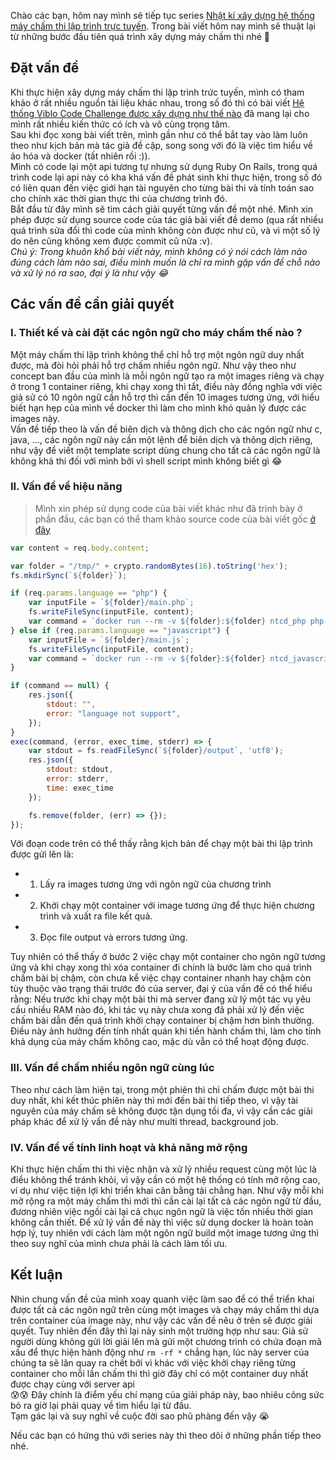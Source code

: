 Chào các bạn, hôm nay mình sẽ tiếp tục series [Nhật kí xây dựng hệ thống máy chấm thi lập trình trực tuyến](https://viblo.asia/s/nhat-ki-xay-dung-he-thong-may-cham-thi-lap-trinh-tuc-tuyen-nB5pX8nY5PG). Trong bài viết hôm nay mình sẽ thuật lại từ những bước đầu tiên quá trình xây dựng máy chấm thi nhé :fist_oncoming: <br/>
## Đặt vấn đề
Khi thực hiện xây dựng máy chấm thi lập trình trức tuyến, mình có tham khảo ở rất nhiều nguồn tài liệu khác nhau, trong số đó thì có bài viết [Hệ thống Viblo Code Challenge được xây dựng như thế nào](https://nghethuatcoding.com/2019/06/05/viblo-code-challenge-duoc-xay-dung-nhu-the-nao/) đã mang lại cho mình rất nhiều kiến thức có ích và vô cùng trọng tâm.<br/>
Sau khi đọc xong bài viết trên, mình gần như có thể bắt tay vào làm luôn theo như kịch bản mà tác giả đề cập, song song với đó là việc tìm hiểu về ảo hóa và docker (tất nhiên rồi :)).<br/>
Mình có code lại một api tương tự nhưng sử dụng  Ruby On Rails, trong quá trình code lại api này có kha khá vấn đề phát sinh khi thực hiện, trong số đó có liên quan đến việc giới hạn tài nguyên cho từng bài thi và tính toán sao cho chính xác thời gian thực thi của chương trình đó. <br>
Bắt đầu từ đây mình sẽ tìm cách giải quyết từng vấn đề một nhé. Mình xin phép được sử dụng source code của tác giả bài viết đề demo (qua rất nhiều quá trình sửa đổi thì code của mình không còn được như cũ, và vì một số lý do nên cũng không xem được commit cũ nữa :v).<br>
*Chú ý: Trong khuôn khổ bài viết này, mình không có ý  nói cách làm nào đúng cách làm nào sai, điều mình muốn là chỉ ra mình gặp vấn đề chỗ nào và xử lý nó ra sao, đại ý là như vậy :joy:*<br>
## Các vấn đề cần giải quyết
### I. Thiết kế và cài đặt các ngôn ngữ cho máy chấm thế nào ?
Một máy chấm thi lập trình không thể chỉ hỗ trợ một ngôn ngữ duy nhất được, mà đòi hỏi phải hỗ trợ chấm nhiều ngôn ngữ. Như vậy theo như concept ban đầu của mình là mỗi ngôn ngữ tạo ra một images riêng và chạy ở trong 1 container riêng, khi chạy xong thì tắt, điều này đồng nghĩa với việc giả sử có 10 ngôn ngữ cần hỗ trợ thì cần đến 10 images tương ứng, với hiểu biết hạn hẹp của mình về docker thì làm cho mình khó quản lý được các images này. <br>
Vấn đề tiếp theo là vấn đề biên dịch và thông dịch cho các ngôn ngữ như c, java, ..., các ngôn ngữ này cần một lệnh để biên dịch và thông dịch riêng, như vậy để viết một template script dùng chung cho tất cả các ngôn ngữ là không khả thi đối với mình bởi vì shell script mình không biết gì :joy: <br>
### II. Vấn đề về hiệu năng
> Mình xin phép sử dụng code của bài viết khác như đã trình bày ở phần đầu, các bạn có thể tham khảo source code của bài viết gốc [ở đây](https://github.com/nooptr/code-challenge)<br>

```javascript
var content = req.body.content;

var folder = "/tmp/" + crypto.randomBytes(16).toString('hex');
fs.mkdirSync(`${folder}`);

if (req.params.language == "php") {
    var inputFile = `${folder}/main.php`;
    fs.writeFileSync(inputFile, content);
    var command = `docker run --rm -v ${folder}:${folder} ntcd_php php ${inputFile} ${folder}/output`;
} else if (req.params.language == "javascript") {
    var inputFile = `${folder}/main.js`;
    fs.writeFileSync(inputFile, content);
    var command = `docker run --rm -v ${folder}:${folder} ntcd_javascript node ${inputFile} ${folder}/output`;
}

if (command == null) {
    res.json({
        stdout: "",
        error: "language not support",
    });
}
exec(command, (error, exec_time, stderr) => {
    var stdout = fs.readFileSync(`${folder}/output`, 'utf8');
    res.json({
        stdout: stdout,
        error: stderr,
        time: exec_time
    });

    fs.remove(folder, (err) => {});
});
```
Với đoạn code trên có thể thấy rằng kịch bản để chạy một bài thi lập trình được gửi lên là:<br>
- 1. Lấy ra images tương ứng với ngôn ngữ của chương trình
- 2. Khởi chạy một container với image tương ứng để thực hiện chương trình và xuất ra file kết quả.
- 3. Đọc file output và errors tương ứng.

Tuy nhiên có thể thấy ở bước 2 việc chạy một container cho ngôn ngữ tương ứng và khi chạy xong thì xóa container đi chính là bước làm cho quá trình chấm bài bị chậm, còn chưa kể việc chạy container nhanh hay chậm còn tùy thuộc vào trạng thái trước đó của server, đại ý của vấn đề có thể hiểu rằng: Nếu trước khi chạy một bài thi mà server đang xử lý một tác vụ yêu cầu nhiều RAM nào đó, khi tác vụ này chưa xong đã phải xử lý đến việc chấm bài dẫn đến quá trình khởi chạy container bị chậm hơn bình thường. Điều này ảnh hưởng đến tính nhất quán khi tiến hành chấm thi, làm cho tính khả dụng của máy chấm không cao, mặc dù vẫn có thể hoạt động được.
### III. Vấn đề chấm nhiều ngôn ngữ cùng lúc
Theo như cách làm hiện tại, trong một phiên thì chỉ chấm được một bài thi duy nhất, khi kết thúc phiên này thì mới đến bài thi tiếp theo, vì vậy tài nguyên của máy chấm sẽ không được tận dụng tối đa, vì vậy cần các giải pháp khác để xử lý vấn đề này như multi thread, background job.
### IV. Vấn đề về tính linh hoạt và khả năng mở rộng
Khi thực hiện chấm thi thì việc nhận và xử lý nhiều request cùng một lúc là điều không thể tránh khỏi, vì vậy cần có một hệ thống có tính mở rộng cao, ví dụ như việc tiện lợi khi triển khai cân bằng tải chẳng hạn. Như vậy mỗi khi mở rộng ra một máy chấm thi mới thì cần cài lại tất cả các ngôn ngữ từ đầu, đương nhiên việc ngồi cài lại cả chục ngôn ngữ là việc tốn nhiều thời gian không cần thiết. Để xử lý vấn đề này thì việc sử dụng docker là hoàn toàn hợp lý, tuy nhiên với cách làm một ngôn ngữ build một image tương ứng thì theo suy nghĩ của mình chưa phải là cách làm tối ưu.
## Kết luận
Nhìn chung vấn đề của mình xoay quanh việc làm sao để có thể triển khai được tất cả các ngôn ngữ trên cùng một images và chạy máy chấm thi dựa trên container của image này, như vậy các vấn đề nêu ở trên sẽ được giải quyết. Tuy nhiên đến đây thì lại nảy sinh một trường hợp như sau: Giả sử người dùng không gửi lời giải lên mà gửi một chương trình có chứa đoạn mã xấu để thực hiện hành động như `rm -rf *` chẳng hạn, lúc này server của chúng ta sẽ lăn quay ra chết bởi vì khác với việc khởi chạy riêng từng container cho mỗi lần chấm thi thì giờ đây chỉ có một container duy nhất được chạy cùng với server api <br>
:cold_sweat::cold_sweat: Đây chính là điểm yếu chí mạng của giải pháp này, bao nhiêu công sức bỏ ra giờ lại phải quay về tìm hiểu lại từ đầu. <br>
Tạm gác lại và suy nghĩ về cuộc đời sao phũ phàng đến vậy :sob:

Nếu các bạn có hứng thú với series này thì theo dõi ở những phần tiếp theo nhé.